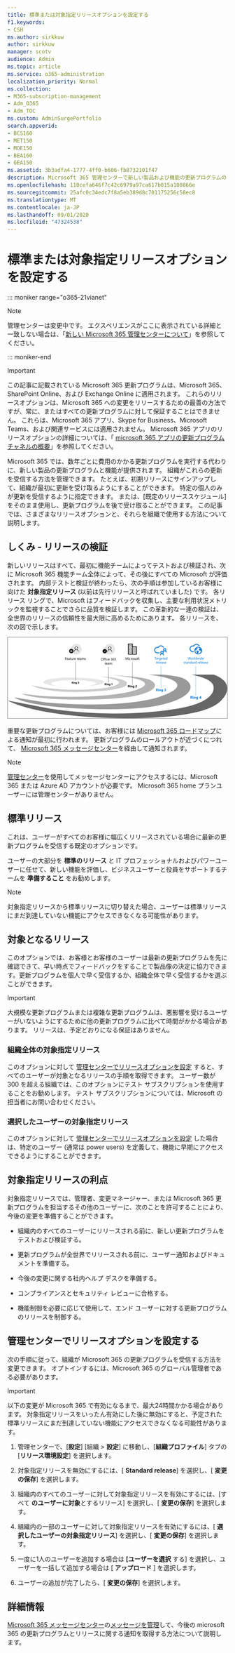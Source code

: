```yaml
---
title: 標準または対象指定リリースオプションを設定する
f1.keywords:
- CSH
ms.author: sirkkuw
author: sirkkuw
manager: scotv
audience: Admin
ms.topic: article
ms.service: o365-administration
localization_priority: Normal
ms.collection:
- M365-subscription-management
- Adm_O365
- Adm_TOC
ms.custom: AdminSurgePortfolio
search.appverid:
- BCS160
- MET150
- MOE150
- BEA160
- GEA150
ms.assetid: 3b3adfa4-1777-4ff0-b606-fb8732101f47
description: Microsoft 365 管理センターで新しい製品および機能の更新プログラムのリリースオプションをセットアップする方法について説明します。
ms.openlocfilehash: 110cefa646f7c42c6979a97ca617b015a100866e
ms.sourcegitcommit: 25afc0c34edc7f8a5eb389d8c701175256c58ec8
ms.translationtype: MT
ms.contentlocale: ja-JP
ms.lasthandoff: 09/01/2020
ms.locfileid: "47324538"
---
```

# <a name="set-up-the-standard-or-targeted-release-options"></a>標準または対象指定リリースオプションを設定する

::: moniker range="o365-21vianet"

> [!NOTE]
> 管理センターは変更中です。 エクスペリエンスがここに表示されている詳細と一致しない場合は、「[新しい Microsoft 365 管理センターについて](https://docs.microsoft.com/microsoft-365/admin/microsoft-365-admin-center-preview?view=o365-21vianet)」を参照してください。

::: moniker-end

> [!IMPORTANT]
> この記事に記載されている Microsoft 365 更新プログラムは、Microsoft 365、SharePoint Online、および Exchange Online に適用されます。 これらのリリースオプションは、Microsoft 365 への変更をリリースするための最善の方法ですが、常に、またはすべての更新プログラムに対して保証することはできません。 これらは、Microsoft 365 アプリ、Skype for Business、Microsoft Teams、および関連サービスには適用されません。 Microsoft 365 アプリのリリースオプションの詳細については、「 [microsoft 365 アプリの更新プログラムチャネルの概要](https://docs.microsoft.com/deployoffice/overview-update-channels)」を参照してください。

Microsoft 365 では、数年ごとに費用のかかる更新プログラムを実行する代わりに、新しい製品の更新プログラムと機能が提供されます。 組織がこれらの更新を受信する方法を管理できます。 たとえば、初期リリースにサインアップして、組織が最初に更新を受け取るようにすることができます。 特定の個人のみが更新を受信するように指定できます。 または、[既定のリリーススケジュール] をそのまま使用し、更新プログラムを後で受け取ることができます。 この記事では、さまざまなリリースオプションと、それらを組織で使用する方法について説明します。

## <a name="how-it-works---release-validation"></a>しくみ - リリースの検証

新しいリリースはすべて、最初に機能チームによってテストおよび検証され、次に Microsoft 365 機能チーム全体によって、その後にすべての Microsoft が評価されます。 内部テストと検証が終わったら、次の手順は参加しているお客様に向けた **対象指定リリース** (以前は先行リリースと呼ばれていました) です。 各リリース リングで、Microsoft はフィードバックを収集し、主要な利用状況メトリックを監視することでさらに品質を検証します。 この革新的な一連の検証は、全世界のリリースの信頼性を最大限に高めるためにあります。 各リリースを、次の図で示します。 
  
![Microsoft 365 のリリース検証リング](../../media/73611ed3-2d8c-4e7b-8074-9f03b239f9ed.png)
  
重要な更新プログラムについては、お客様には [Microsoft 365 ロードマップ](https://products.office.com/business/office-365-roadmap)による通知が最初に行われます。 更新プログラムのロールアウトが近づくにつれて、 [Microsoft 365 メッセージセンター](https://admin.microsoft.com/Adminportal/Home?source=applauncher#/MessageCenter)を経由して通知されます。

> [!NOTE]
> [管理センター](https://docs.microsoft.com/office365/admin/admin-overview/about-the-admin-center)を使用してメッセージセンターにアクセスするには、Microsoft 365 または Azure AD アカウントが必要です。 Microsoft 365 home プランユーザーには管理センターがありません。


## <a name="standard-release"></a>標準リリース

これは、ユーザーがすべてのお客様に幅広くリリースされている場合に最新の更新プログラムを受信する既定のオプションです。
  
ユーザーの大部分を **標準のリリース** と IT プロフェッショナルおよびパワーユーザーに任せて、新しい機能を評価し、ビジネスユーザーと役員をサポートするチームを **準備すること** をお勧めします。 
  
> [!NOTE]
> 対象指定リリースから標準リリースに切り替えた場合、ユーザーは標準リリースにまだ到達していない機能にアクセスできなくなる可能性があります。 
  
## <a name="targeted-release"></a>対象となるリリース

このオプションでは、お客様とお客様のユーザーは最新の更新プログラムを先に確認できて、早い時点でフィードバックをすることで製品像の決定に協力できます。更新プログラムを個人で早く受信するか、組織全体で早く受信するかを選ぶことができます。
  
> [!IMPORTANT]
> 大規模な更新プログラムまたは複雑な更新プログラムは、悪影響を受けるユーザーがいないようにするために他の更新プログラムに比べて時間がかかる場合があります。 リリースは、予定どおりになる保証はありません。 
  
### <a name="targeted-release-for-entire-organization"></a>組織全体の対象指定リリース

このオプションに対して [管理センターでリリースオプションを設定](#set-up-the-release-option-in-the-admin-center) すると、すべてのユーザーが対象となるリリースの手順を取得できます。 ユーザー数が 300 を超える組織では、このオプションにテスト サブスクリプションを使用することをお勧めします。 テスト サブスクリプションについては、Microsoft の担当者にお問い合わせください。 
  
### <a name="targeted-release-for-selected-users"></a>選択したユーザーの対象指定リリース

このオプションに対して [管理センターでリリースオプションを設定](#set-up-the-release-option-in-the-admin-center) した場合は、特定のユーザー (通常は power users) を定義して、機能に早期にアクセスできるようにすることができます。 
  
## <a name="benefits-of-targeted-release"></a>対象指定リリースの利点

対象指定リリースでは、管理者、変更マネージャー、または Microsoft 365 更新プログラムを担当するその他のユーザーに、次のことを許可することにより、今後の変更を準備することができます。
  
- 組織内のすべてのユーザーにリリースされる前に、新しい更新プログラムをテストおよび検証する。
    
- 更新プログラムが全世界でリリースされる前に、ユーザー通知およびドキュメントを準備する。
    
- 今後の変更に関する社内ヘルプ デスクを準備する。
    
- コンプライアンスとセキュリティ レビューに合格する。
    
- 機能制御を必要に応じて使用して、エンド ユーザーに対する更新プログラムのリリースを制御する。
    
## <a name="set-up-the-release-option-in-the-admin-center"></a>管理センターでリリースオプションを設定する

次の手順に従って、組織が Microsoft 365 の更新プログラムを受信する方法を変更できます。 オプトインするには、Microsoft 365 のグローバル管理者である必要があります。
  
> [!IMPORTANT]
> 以下の変更が Microsoft 365 で有効になるまで、最大24時間かかる場合があります。 対象指定リリースをいったん有効にした後に無効にすると、予定された標準リリースにまだ到達していない機能にアクセスできなくなる可能性があります。 
  
1. 管理センターで、[**設定**] [組織  >  **設定**] に移動し、[**組織プロファイル**] タブの [**リリース環境設定**] を選択します。

5. 対象指定リリースを無効にするには、[ **Standard release**] を選択し、[ **変更の保存**] を選択します。 
    
6. 組織内のすべてのユーザーに対して対象指定リリースを有効にするには、[すべて **のユーザーに対象**とするリリース] を選択し、[ **変更の保存**] を選択します。 
    
7. 組織内の一部のユーザーに対して対象指定リリースを有効にするには、[ **選択したユーザーの対象指定リリース**] を選択し、[ **変更の保存**] を選択します。 
    
8. 一度に1人のユーザーを追加する場合は **[ユーザーを選択** する] を選択し、ユーザーを一括して追加する場合は [ **アップロード** ] を選択します。
    
9. ユーザーの追加が完了したら、[ **変更の保存**] を選択します。


  
## <a name="learn-more"></a>詳細情報

[Microsoft 365 メッセージセンター](https://admin.microsoft.com/Adminportal/Home?source=applauncher#/MessageCenter)の[メッセージを管理](https://docs.microsoft.com/office365/admin/manage/message-center)して、今後の microsoft 365 の更新プログラムとリリースに関する通知を取得する方法について説明します。
